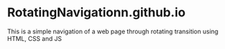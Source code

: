 # RotatingNavigationn.github.io
This is a simple navigation of a web page through rotating transition using HTML, CSS and JS

